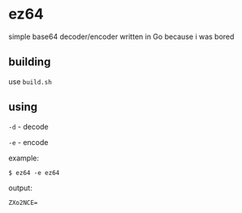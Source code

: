 # ez64
simple base64 decoder/encoder written in Go because i was bored
## building
use `build.sh`
## using

`-d` - decode

`-e` - encode

example:

`$ ez64 -e ez64`

output:

`ZXo2NCE=`
